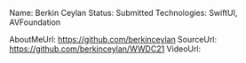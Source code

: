 Name: Berkin Ceylan
Status: Submitted
Technologies: SwiftUI, AVFoundation

AboutMeUrl: https://github.com/berkinceylan
SourceUrl: https://github.com/berkinceylan/WWDC21
VideoUrl: 

<!---
EXAMPLE
Name: John Appleseed
Status: Submitted <or> Winner <or> Distinguished <or> Rejected
Technologies: SwiftUI, RealityKit, CoreGraphic

AboutMeUrl: https://linkedin.com/in/johnappleseed
SourceUrl: https://github.com/johnappleseed/wwdc2025
VideoUrl: https://youtu.be/ABCDE123456
-->
